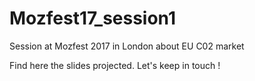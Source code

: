 # Mozfest17_session1
Session at Mozfest 2017 in London about EU C02 market

Find here the slides projected. Let's keep in touch !
